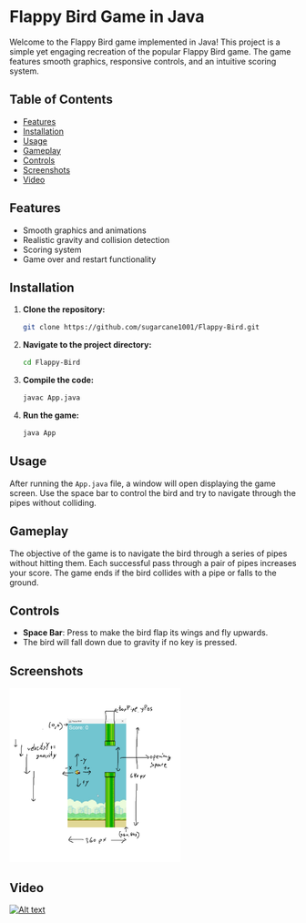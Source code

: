 # Flappy Bird Game in Java

Welcome to the Flappy Bird game implemented in Java! This project is a simple yet engaging recreation of the popular Flappy Bird game. The game features smooth graphics, responsive controls, and an intuitive scoring system.

## Table of Contents

- [Features](#features)
- [Installation](#installation)
- [Usage](#usage)
- [Gameplay](#gameplay)
- [Controls](#controls)
- [Screenshots](#screenshots)
- [Video](#video)

## Features

- Smooth graphics and animations
- Realistic gravity and collision detection
- Scoring system
- Game over and restart functionality

## Installation

1. **Clone the repository:**

    ```bash
    git clone https://github.com/sugarcane1001/Flappy-Bird.git
    ```

2. **Navigate to the project directory:**

    ```bash
    cd Flappy-Bird
    ```

3. **Compile the code:**

    ```bash
    javac App.java
    ```

4. **Run the game:**

    ```bash
    java App
    ```

## Usage

After running the `App.java` file, a window will open displaying the game screen. Use the space bar to control the bird and try to navigate through the pipes without colliding.

## Gameplay

The objective of the game is to navigate the bird through a series of pipes without hitting them. Each successful pass through a pair of pipes increases your score. The game ends if the bird collides with a pipe or falls to the ground.

## Controls

- **Space Bar**: Press to make the bird flap its wings and fly upwards.
- The bird will fall down due to gravity if no key is pressed.

## Screenshots

<img src="./src/images/gamelogic.png" alt="Game Logic" width="300"/>

## Video

[![Alt text](https://img.youtube.com/vi/0zAMUDQgWbo/0.jpg)](https://www.youtube.com/watch?v=0zAMUDQgWbo)